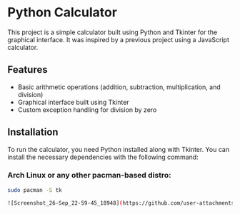 # Python Calculator

This project is a simple calculator built using Python and Tkinter for the graphical interface. It was inspired by a previous project using a JavaScript calculator.

## Features
- Basic arithmetic operations (addition, subtraction, multiplication, and division)
- Graphical interface built using Tkinter
- Custom exception handling for division by zero

## Installation

To run the calculator, you need Python installed along with Tkinter. You can install the necessary dependencies with the following command:

### Arch Linux or any other pacman-based distro:
```bash
sudo pacman -S tk

![Screenshot_26-Sep_22-59-45_18948](https://github.com/user-attachments/assets/b05960d2-e438-4b83-86d0-431b06f54b23)

